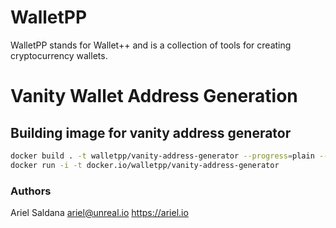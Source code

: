 # WalletPP

WalletPP stands for Wallet++ and is a collection of tools for creating cryptocurrency wallets.

# Vanity Wallet Address Generation

## Building image for vanity address generator

```bash
docker build . -t walletpp/vanity-address-generator --progress=plain --no-cache
docker run -i -t docker.io/walletpp/vanity-address-generator
```

### Authors

Ariel Saldana <ariel@unreal.io> https://ariel.io
